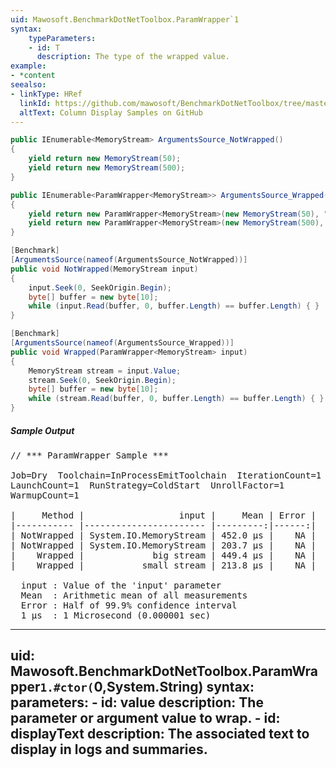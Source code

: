 ```yaml
---
uid: Mawosoft.BenchmarkDotNetToolbox.ParamWrapper`1
syntax:
    typeParameters:
    - id: T
      description: The type of the wrapped value.
example:
- *content
seealso:
- linkType: HRef
  linkId: https://github.com/mawosoft/BenchmarkDotNetToolbox/tree/master/samples
  altText: Column Display Samples on GitHub
---
```


```csharp
public IEnumerable<MemoryStream> ArgumentsSource_NotWrapped()
{
    yield return new MemoryStream(50);
    yield return new MemoryStream(500);
}

public IEnumerable<ParamWrapper<MemoryStream>> ArgumentsSource_Wrapped()
{
    yield return new ParamWrapper<MemoryStream>(new MemoryStream(50), "small stream");
    yield return new ParamWrapper<MemoryStream>(new MemoryStream(500), "big stream");
}

[Benchmark]
[ArgumentsSource(nameof(ArgumentsSource_NotWrapped))]
public void NotWrapped(MemoryStream input)
{
    input.Seek(0, SeekOrigin.Begin);
    byte[] buffer = new byte[10];
    while (input.Read(buffer, 0, buffer.Length) == buffer.Length) { }
}

[Benchmark]
[ArgumentsSource(nameof(ArgumentsSource_Wrapped))]
public void Wrapped(ParamWrapper<MemoryStream> input)
{
    MemoryStream stream = input.Value;
    stream.Seek(0, SeekOrigin.Begin);
    byte[] buffer = new byte[10];
    while (stream.Read(buffer, 0, buffer.Length) == buffer.Length) { }
}

```

##### Sample Output

<pre>
// *** ParamWrapper Sample ***

Job=Dry  Toolchain=InProcessEmitToolchain  IterationCount=1  
LaunchCount=1  RunStrategy=ColdStart  UnrollFactor=1  
WarmupCount=1  

|     Method |                  input |     Mean | Error |
|----------- |----------------------- |---------:|------:|
| NotWrapped | System.IO.MemoryStream | 452.0 μs |    NA |
| NotWrapped | System.IO.MemoryStream | 203.7 μs |    NA |
|    Wrapped |             big stream | 449.4 μs |    NA |
|    Wrapped |           small stream | 213.8 μs |    NA |

  input : Value of the 'input' parameter
  Mean  : Arithmetic mean of all measurements
  Error : Half of 99.9% confidence interval
  1 μs  : 1 Microsecond (0.000001 sec)
</pre>

---
uid: Mawosoft.BenchmarkDotNetToolbox.ParamWrapper`1.#ctor(`0,System.String)
syntax:
    parameters:
    - id: value
      description: The parameter or argument value to wrap.
    - id: displayText
      description: The associated text to display in logs and summaries.
---
